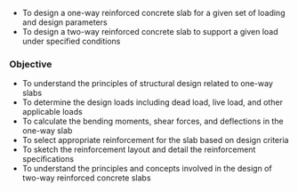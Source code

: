 - To design a one-way reinforced concrete slab for a given set of loading and design parameters
- To design a two-way reinforced concrete slab to support a given load under specified conditions
### Objective
- To understand the principles of structural design related to one-way slabs
- To determine the design loads including dead load, live load, and other applicable loads
- To calculate the bending moments, shear forces, and deflections in the one-way slab
- To select appropriate reinforcement for the slab based on design criteria
- To sketch the reinforcement layout and detail the reinforcement specifications
- To understand the principles and concepts involved in the design of two-way reinforced concrete slabs